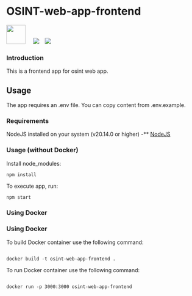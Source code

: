 # OSINT-web-app-frontend

<img src="https://img.icons8.com/ultraviolet/80/000000/react--v1.png"
     height="50px"
/></span>
&nbsp;&nbsp;&nbsp;
<img src="https://img.icons8.com/color/48/000000/javascript--v1.png"
/>&nbsp;&nbsp;&nbsp;
<img src="https://img.icons8.com/fluency/48/000000/docker.png"/></span>
&nbsp;&nbsp;&nbsp;

### Introduction

This is a frontend app for osint web app.

## Usage

The app requires an .env file. You can copy content from .env.example.

### Requirements

NodeJS installed on your system (v20.14.0 or higher) -\*\* [NodeJS](https://nodejs.org)

### Usage (without Docker)

Install node_modules:

```
npm install
```

To execute app, run:

```
npm start
```

### Using Docker

### Using Docker

To build Docker container use the following command:

```

docker build -t osint-web-app-frontend .

```

To run Docker container use the following command:

```

docker run -p 3000:3000 osint-web-app-frontend

```
